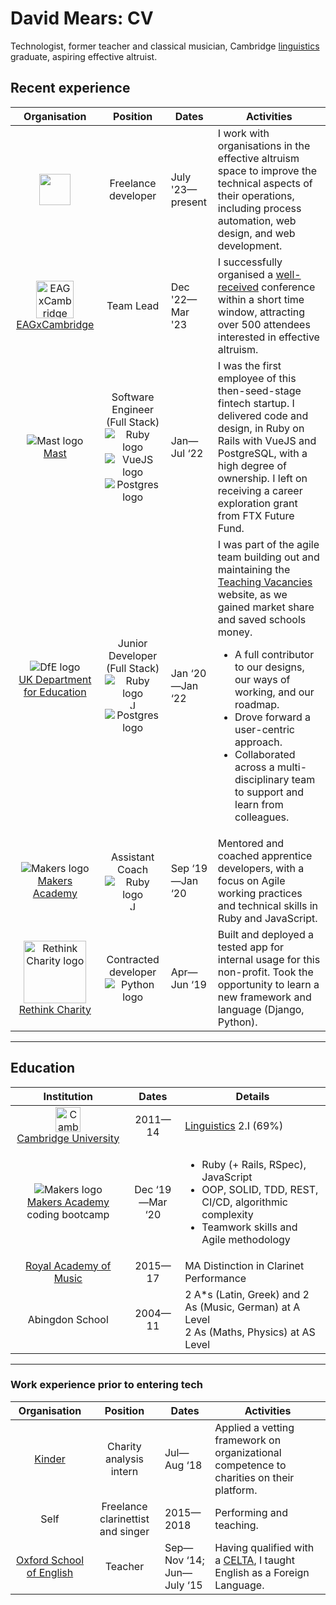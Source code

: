 # David Mears: CV

Technologist, former teacher and classical musician, Cambridge [linguistics](https://www.linkedin.com/pulse/programming-linguistics-birds-feather-david-mears/) graduate, aspiring effective altruist.
## Recent experience

| Organisation | Position | Dates | Activities |
| :---: | :---: | --- | --- |
| <img height="50" src="https://cdn-icons-png.flaticon.com/512/1995/1995437.png"> | Freelance developer | July '23—present | I work with organisations in the effective altruism space to improve the technical aspects of their operations, including process automation, web design, and web development. |
| <img height="60" alt="EAGxCambridge profile logo" src="https://i.imgur.com/EkVWgOa.png"> <br> [EAGxCambridge](https://www.effectivealtruism.org/ea-global/events/eagxcambridge) | Team Lead | Dec '22—Mar '23 | I successfully organised a [well-received](https://forum.effectivealtruism.org/posts/68avgsfkfPGKmneHR/eagxcambridge-2023-retrospective) conference within a short time window, attracting over 500 attendees interested in effective altruism. |
| ![Mast logo](https://avatars.githubusercontent.com/u/65529935?s=40&v=4) <br> [Mast](https://www.usemast.com) | Software Engineer<br>(Full Stack) <br> ![Ruby logo](https://avatars.githubusercontent.com/u/210414?s=15&v=4) ![VueJS logo](https://avatars.githubusercontent.com/u/6128107?s=20&v=4) ![Postgres logo](https://avatars.githubusercontent.com/u/177543?s=15&v=4) | Jan—Jul ‘22 | I was the first employee of this then-seed-stage fintech startup. I delivered code and design, in Ruby on Rails with VueJS and PostgreSQL, with a high degree of ownership. I left on receiving a career exploration grant from FTX Future Fund. |
| ![DfE logo](https://avatars.githubusercontent.com/u/7369414?s=40&v=4) <br> [UK Department for Education](https://github.com/DFE-Digital/) <br><br> | Junior Developer<br>(Full Stack) <br> ![Ruby logo](https://avatars.githubusercontent.com/u/210414?s=15&v=4) <img height="15" alt="JavaScript logo" src="https://upload.wikimedia.org/wikipedia/commons/thumb/6/6a/JavaScript-logo.png/240px-JavaScript-logo.png"> ![Postgres logo](https://avatars.githubusercontent.com/u/177543?s=15&v=4) | Jan ‘20—Jan ‘22 | I was part of the agile team building out and maintaining the [Teaching Vacancies](https://github.com/DFE-Digital/teaching-vacancies) website, as we gained market share and saved schools money. <ul><li>A full contributor to our designs, our ways of working, and our roadmap.</li><li>Drove forward a user-centric approach.</li><li>Collaborated across a multi-disciplinary team to support and learn from colleagues.</li></ul> |
| ![Makers logo](https://avatars.githubusercontent.com/u/3636186?s=40&v=4) <br> [Makers Academy](https://makers.tech) | Assistant Coach <br> ![Ruby logo](https://avatars.githubusercontent.com/u/210414?s=15&v=4) <img height="15" alt="JavaScript logo" src="https://upload.wikimedia.org/wikipedia/commons/thumb/6/6a/JavaScript-logo.png/240px-JavaScript-logo.png"> | Sep ‘19—Jan ‘20 | Mentored and coached apprentice developers, with a focus on Agile working practices and technical skills in Ruby and JavaScript. |
| <img height="100" alt="Rethink Charity logo" src="https://cdn.sanity.io/images/4rsg7ofo/production/e648b3a65289f4cdf6977523765ff32458b8d8b4-792x612.png?w=3840&q=75&fit=clip&auto=format"> <br> [Rethink Charity](https://rethink.charity/) | Contracted developer <br> ![Python logo](https://avatars.githubusercontent.com/u/1525981?s=20&v=4) | Apr—Jun ‘19 | Built and deployed a tested app for internal usage for this non-profit. Took the opportunity to learn a new framework and language (Django, Python). |

<hr/>

## Education

| Institution | Dates | Details |
| :---: | :---: | --- |
| <img height="40" alt="Cambridge University logo" src="https://upload.wikimedia.org/wikipedia/commons/c/c3/Coat_of_Arms_of_the_University_of_Cambridge.svg"/> <br> [Cambridge University](https://www.cam.ac.uk/) | 2011—14 | [Linguistics](https://medium.com/@davidmears/programming-and-linguistics-makers-week-1-da1709051ca2) 2.I (69%) |
| ![Makers logo](https://avatars.githubusercontent.com/u/3636186?s=40&v=4) [Makers Academy](https://makers.tech) coding bootcamp | Dec ‘19—Mar ‘20 | <ul><li>Ruby (+ Rails, RSpec), JavaScript</li><li>OOP, SOLID, TDD, REST, CI/CD, algorithmic complexity</li><li>Teamwork skills and Agile methodology</li>|
| [Royal Academy of Music](https://www.ram.ac.uk/) | 2015—17 | MA Distinction in Clarinet Performance |
| Abingdon School | 2004—11 | 2 A\*s (Latin, Greek) and 2 As (Music, German) at A Level<br>2 As (Maths, Physics) at AS Level |

<hr/>

### Work experience prior to entering tech

| Organisation | Position | Dates | Activities |
| :---: | :---: | --- | --- |
| [Kinder](https://kinder.world/) | Charity analysis intern | Jul—Aug ‘18 | Applied a vetting framework on organizational competence to charities on their platform. |
| Self | Freelance clarinettist and singer | 2015—2018 | Performing and teaching. |
| [Oxford School of English](https://www.oxfordschoolofenglish.com/) | Teacher | Sep—Nov ‘14; Jun—July ‘15 | Having qualified with a [CELTA](https://www.cambridgeenglish.org/teaching-english/teaching-qualifications/celta/), I taught English as a Foreign Language. |

